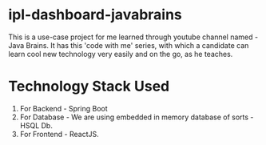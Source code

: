 # ipl-dashboard-javabrains

This is a use-case project for me learned through youtube channel named - Java Brains. It has this 'code with me'
series, with which a candidate can learn cool new technology very easily and on the go, as he teaches.

# Technology Stack Used

1. For Backend - Spring Boot
2. For Database - We are using embedded in memory database of sorts - HSQL Db.
3. For Frontend - ReactJS.
